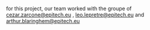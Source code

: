 for this project, our team worked with the groupe of cezar.zarcone@epitech.eu
, leo.lepretre@epitech.eu and arthur.blaringhem@epitech.eu

